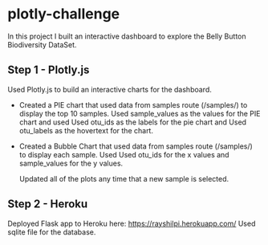 # plotly-challenge
In this project I built an interactive dashboard to explore the Belly Button Biodiversity DataSet.



## Step 1 - Plotly.js
Used Plotly.js to build an interactive charts for the dashboard.

* Created a PIE chart that used data from samples route (/samples/<sample>) to display the top 10 samples.
  Used sample_values as the values for the PIE chart and used Used otu_ids as the labels for the pie chart and Used otu_labels as the     hovertext for the chart.

* Created a Bubble Chart that used data from samples route (/samples/<sample>) to display each sample. Used Used otu_ids for the x values and sample_values for the y values.
  
  Updated all of the plots any time that a new sample is selected.
  
 
  
  
 ## Step 2 - Heroku
 
 Deployed Flask app to Heroku here: https://rayshilpi.herokuapp.com/
 Used sqlite file for the database.





